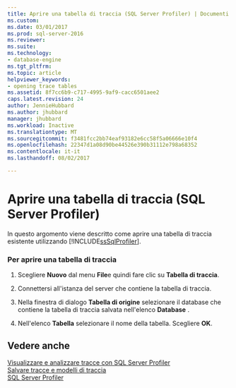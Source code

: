 ```yaml
---
title: Aprire una tabella di traccia (SQL Server Profiler) | Documenti Microsoft
ms.custom: 
ms.date: 03/01/2017
ms.prod: sql-server-2016
ms.reviewer: 
ms.suite: 
ms.technology:
- database-engine
ms.tgt_pltfrm: 
ms.topic: article
helpviewer_keywords:
- opening trace tables
ms.assetid: 8f7cc6b9-c717-4995-9af9-cacc6501aee2
caps.latest.revision: 24
author: JennieHubbard
ms.author: jhubbard
manager: jhubbard
ms.workload: Inactive
ms.translationtype: MT
ms.sourcegitcommit: f3481fcc2bb74eaf93182e6cc58f5a06666e10f4
ms.openlocfilehash: 22347d1a08d90be44526e390b31112e798a68352
ms.contentlocale: it-it
ms.lasthandoff: 08/02/2017

---
```

# <a name="open-a-trace-table-sql-server-profiler"></a>Aprire una tabella di traccia (SQL Server Profiler)
  In questo argomento viene descritto come aprire una tabella di traccia esistente utilizzando [!INCLUDE[ssSqlProfiler](../../includes/sssqlprofiler-md.md)].  
  
### <a name="to-open-a-trace-table"></a>Per aprire una tabella di traccia  
  
1.  Scegliere **Nuovo** dal menu **File**e quindi fare clic su **Tabella di traccia**.  
  
2.  Connettersi all'istanza del server che contiene la tabella di traccia.  
  
3.  Nella finestra di dialogo **Tabella di origine** selezionare il database che contiene la tabella di traccia salvata nell'elenco **Database** .  
  
4.  Nell'elenco **Tabella** selezionare il nome della tabella. Scegliere **OK**.  
  
## <a name="see-also"></a>Vedere anche  
 [Visualizzare e analizzare tracce con SQL Server Profiler](../../tools/sql-server-profiler/view-and-analyze-traces-with-sql-server-profiler.md)   
 [Salvare tracce e modelli di traccia](../../tools/sql-server-profiler/save-traces-and-trace-templates.md)   
 [SQL Server Profiler](../../tools/sql-server-profiler/sql-server-profiler.md)  
  
  


